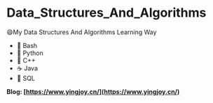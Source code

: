 # Data_Structures_And_Algorithms
:smile:My Data Structures And Algorithms Learning Way

- :notebook:   Bash
- :snake:  Python
- :book:   C++
- :coffee:   ​Java
- :blue_book:   SQL

**Blog: [https://www.yingjoy.cn/](https://www.yingjoy.cn/)**
